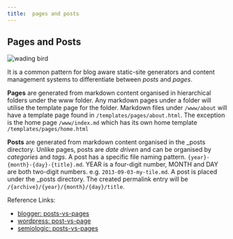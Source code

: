 ```yaml
---
title:  pages and posts
---
```


Pages and  Posts
-----------------

![wading bird](/resources/images/wading-bird.png)

It is a common pattern for blog aware static-site generators and content
management systems to differentiate between *posts* and *pages*.

**Pages** are generated from markdown content organised in hierarchical folders
under the www folder. Any markdown pages under a folder will utilise the
template page for the folder. Markdown files under ```/www/about``` will have a
template page found in ```/templates/pages/about.html```. The exception is the
home page ```/www/index.md``` which has its own home template
```/templates/pages/home.html```

**Posts** are generated from markdown content organised in the &#95;posts
directory. Unlike pages, posts are *date driven* and can be organised by
*categories* and *tags*. A post has a specific file naming pattern.
```{year}-{month}-{day}-{title}.md```. YEAR is a four-digit number, MONTH and
DAY are both two-digit numbers. e.g. ```2013-09-03-my-tile.md```. A post is
placed under the &#95;posts directory. The created permalink entry will be
```/{archive}/{year}/{month}/{day}/title```.


Reference Links:

* [blogger: posts-vs-pages](http://www.mybloggerlab.com/2013/02/what-is-the-difference-between-posts-vs-pages-in-blogger.html)
* [wordpress: post-vs-page](http://en.support.wordpress.com/post-vs-page/)
* [semiologic: posts-vs-pages](http://www.semiologic.com/resources/blogging/posts-vs-pages/)
